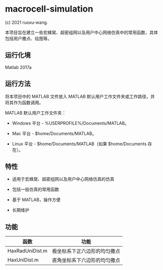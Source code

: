 # macrocell-simulation

(c) 2021 ruoxu-wang.

本项目旨在建立一些宏蜂窝、超密组网以及用户中心网络仿真中的常用函数，具体包括用户撒点、绘图等。

## 运行化境

Matlab 2017a

## 运行方法

将本项目中的 MATLAB 文件放入 MATLAB 默认用户工作文件夹或工作路径，并将其作为函数调用。

MATLAB 默认用户工作文件夹：

* Windows 平台 - %USERPROFILE%/Documents/MATLAB。

* Mac 平台 - $home/Documents/MATLAB。

* Linux 平台 - $home/Documents/MATLAB（如果 $home/Documents 存在）。

## 特性

* 适用于宏蜂窝、超密组网以及用户中心网络仿真的仿真

* 包括一般仿真的常用函数

* 基于 MATLAB，操作方便

* 长期维护

## 功能

| 函数 | 功能  |
|  ----  | ----  |
| HaxRadUniDist.m | 极坐标系下正六边形的均匀撒点 |
| HaxUniDist.m | 直角坐标系下六边形的均匀撒点 |

